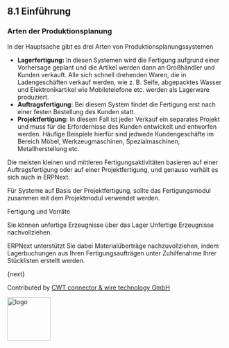 ## 8.1 Einführung

### Arten der Produktionsplanung

In der Hauptsache gibt es drei Arten von Produktionsplanungssystemen

* **Lagerfertigung:** In diesen Systemen wird die Fertigung aufgrund einer Vorhersage geplant und die Artikel werden dann an Großhändler und Kunden verkauft. Alle sich schnell drehenden Waren, die in Ladengeschäften verkauf werden, wie z. B. Seife, abgepacktes Wasser und Elektronikartikel wie Mobiletelefone etc. werden als Lagerware produziert.
* **Auftragsfertigung:** Bei diesem System findet die Fertigung erst nach einer festen Bestellung des Kunden statt.
* **Projektfertigung:** In diesem Fall ist jeder Verkauf ein separates Projekt und muss für die Erfordernisse des Kunden entwickelt und entworfen werden. Häufige Beispiele hierfür sind jedwede Kundengeschäfte im Bereich Möbel, Werkzeugmaschinen, Spezialmaschinen, Metallherstellung etc.

Die meisten kleinen und mittleren Fertigungsaktivitäten basieren auf einer Auftragsfertigung oder auf einer Projektfertigung, und genauso verhält es sich auch in ERPNext.

Für Systeme auf Basis der Projektfertigung, sollte das Fertigungsmodul zusammen mit dem Projektmodul verwendet werden.

Fertigung und Vorräte

Sie können unfertige Erzeugnisse über das Lager Unfertige Erzeugnisse nachvollziehen.

ERPNext unterstützt Sie dabei Materialüberträge nachzuvollziehen, indem Lagerbuchungen aus Ihren Fertigungsaufträgen unter Zuhilfenahme Ihrer Stücklisten erstellt werden.

{next}

Contributed by <A HREF="http://www.cwt-kabel.de">CWT connector & wire technology GmbH</A>

<A HREF="http://www.cwt-kabel.de"><IMG alt="logo" src="http://www.cwt-assembly.com/sites/all/images/logo.png" height=100></A>
